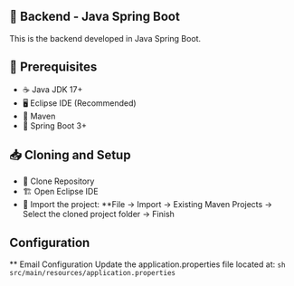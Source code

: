 ## 🚀 Backend - Java Spring Boot
This is the backend developed in Java Spring Boot.

## 📌  Prerequisites
- ☕ Java JDK 17+
- 🖥️ Eclipse IDE (Recommended)
- 🔧 Maven
- 🌱 Spring Boot 3+

## 📥  Cloning and Setup
- 📂 Clone Repository
- 🏗️ Open Eclipse IDE
- 📁 Import the project:
   **File → Import → Existing Maven Projects → Select the cloned project folder → Finish

## Configuration
** Email Configuration
Update the application.properties file located at:
``sh 
src/main/resources/application.properties
``



